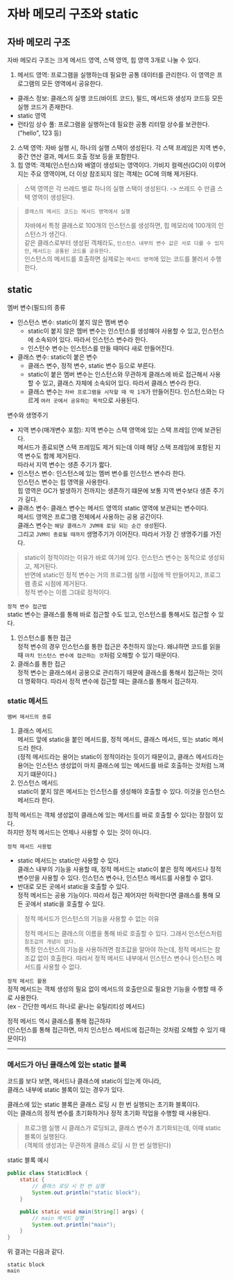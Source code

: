 # 자바 메모리 구조와 static

## 자바 메모리 구조

자바 메모리 구조는 크게 메서드 영역, 스택 영역, 힙 영역 3개로 나눌 수 있다.

1. 메서드 영역: 프로그램을 실행하는데 필요한 공통 데이터를 관리한다. 이 영역은 프로그램의 모든 영역에서 공유한다.
- 클래스 정보: 클래스의 실행 코드(바이트 코드), 필드, 메서드와 생성자 코드등 모든 실행 코드가 존재한다.
- static 영역
- 런타임 상수 풀: 프로그램을 실행하는데 필요한 공통 리터럴 상수를 보관한다. ("hello", 123 등)
2. 스택 영역: 자바 실행 시, 하나의 실행 스택이 생성된다. 각 스택 프레임은 지역 변수, 중간 연산 결과, 메서드 호출 정보 등을 포함한다.
3. 힙 영역: 객체(인스턴스)와 배열이 생성되는 영역이다. 가비지 컬렉션(GC)이 이루어지는 주요 영역이며, 더 이상 참조되지 않는 객체는 GC에 의해 제거된다.

> 스택 영역은 각 쓰레드 별로 하나의 실행 스택이 생성된다. -> 쓰레드 수 만큼 스택 영역이 생성된다.

> `클래스의 메서드 코드는 메서드 영역에서 실행`  
> 
> 자바에서 특정 클래스로 100개의 인스턴스를 생성하면, 힙 메모리에 100개의 인스턴스가 생긴다.  
> 같은 클래스로부터 생성된 객체라도, `인스턴스 내부의 변수 값은 서로 다를 수 있지만`, `메서드는 공통된 코드를 공유한다.`  
> 인스턴스의 메서드를 호출하면 실제로는 `메서드 영역`에 있는 코드를 불러서 수행한다.

## static

멤버 변수(필드)의 종류
- 인스턴스 변수: static이 붙지 않은 멤버 변수
    - static이 붙지 않은 멤버 변수는 인스턴스를 생성햬야 사용할 수 있고, 인스턴스에 소속되어 있다. 따라서 인스턴스 변수라 한다.
    - 인스턴수 변수는 인스턴스를 만들 때마다 새로 만들어진다.
- 클래스 변수: static이 붙은 변수
    - 클래스 변수, 정적 변수, static 변수 등으로 부른다.
    - static이 붙은 멤버 변수는 인스턴스와 무관하게 클래스에 바로 접근해서 사용할 수 있고, 클래스 자체에 소속되어 있다. 따라서 클래스 변수라 한다.
     - 클래스 변수는 `자바 프로그램을 시작할 때 딱 1개`가 만들어진다. 인스턴스와는 다르게 `여러 곳에서 공유하는 목적`으로 사용된다.

변수와 생명주기
- 지역 변수(매개변수 포함): 지역 변수는 스택 영역에 있는 스택 프레임 안에 보관된다.  
  메서드가 종료되면 스택 프레임도 제거 되는데 이때 해당 스택 프레임에 포함된 지역 변수도 함께 제거된다.  
  따라서 지역 변수는 생존 주기가 짧다.
- 인스턴스 변수: 인스턴스에 있는 멤버 변수를 인스턴스 변수라 한다.  
  인스턴스 변수는 힙 영역을 사용한다.  
  힙 영역은 GC가 발생하기 전까지는 생존하기 떄문에 보통 지역 변수보다 생존 주기가 길다.
- 클래스 변수: 클래스 변수는 메서드 영역의 static 영역에 보관되는 변수이다.  
  메서드 영역은 프로그램 전체에서 사용하는 공용 공간이다.  
  클래스 변수는 `해당 클래스가 JVM에 로딩 되는 순간 생성`된다.  
  그리고 `JVM이 종료될 때까지` 생명주기가 이어진다. 따라서 가장 긴 생명주기를 가진다.

> static이 정적이라는 이유가 바로 여기에 있다. 인스턴스 변수는 동적으로 생성되고, 제거된다.  
> 반면에 static인 정적 변수는 거의 프로그램 실행 시점에 딱 만들어지고, 프로그램 종료 시점에 제거된다.  
> 정적 변수는 이름 그대로 정적이다.

`정적 변수 접근법`  
static 변수는 클래스를 통해 바로 접근할 수도 있고, 인스턴스를 통해서도 접근할 수 있다.
1. 인스턴스를 통한 접근  
    정적 변수의 경우 인스턴스를 통한 접근은 추천하지 않는다. 왜냐하면 코드를 읽을 때 `마치 인스턴스 변수에 접근하는 것`처럼 오해할 수 있기 때문이다.
2. 클래스를 통한 접근  
    정적 변수는 클래스에서 공용으로 관리하기 때문에 클래스를 통해서 접근하는 것이 더 명확하다. 따라서 정적 변수에 접근할 때는 클래스를 통해서 접근하자.

### static 메서드

`멤버 메서드의 종류`
1. 클래스 메서드   
메서드 앞에 static을 붙인 메서드를, 정적 메서드, 클래스 메서드, 또는 static 메서드라 한다.  
(정적 메서드라는 용어는 static이 정적이라는 듯이기 때문이고, 클래스 메서드라는 용어는 인스턴스 생성없이 마치 클래스에 있는 메서드를 바로 호출하는 것처럼 느껴지기 떄문이다.)
2. 인스턴스 메서드  
static이 붙지 않은 메서드는 인스턴스를 생성해야 호출할 수 있다. 이것을 인스턴스 메서드라 한다.

정적 메서드는 객체 생성없이 클래스에 있는 메서드를 바로 호출할 수 있다는 장점이 있다.  
하지만 정적 메서드는 언제나 사용할 수 있는 것이 아니다.

`정적 메서드 사용법`  
- static 메서드는 static만 사용할 수 있다.  
    클래스 내부의 기능을 사용할 때, 정적 메서드는 static이 붙은 정적 메서드나 정적 변수만을 사용할 수 있다. 인스턴스 변수나, 인스턴스 메서드를 사용할 수 없다.
- 반대로 모든 곳에서 static을 호출할 수 있다.  
    정적 메서드는 공용 기능이다. 따라서 접근 제어자만 허락한다면 클래스를 통해 모든 곳에서 static을 호출할 수 있다.

> 정적 메서드가 인스턴스의 기능을 사용할 수 없는 이유
>
> 정적 메서드는 클래스의 이름을 통해 바로 호출할 수 있다. 그래서 인스턴스처럼 `참조값의 개념이 없다.`  
> 특정 인스턴스의 기능을 사용하려면 참조값을 알아야 하는데, 정적 메서드는 참조값 없이 호출한다. 따라서 정적 메서드 내부에서 인스턴스 변수나 인스턴스 메서드를 사용할 수 없다.

`정적 메서드 활용`  
정적 메서드는 객체 생성의 필요 없이 메서드의 호출만으로 필요한 기능을 수행할 때 주로 사용한다.  
(ex - 간단한 메서드 하나로 끝나는 유틸리티성 메서드)

정적 메서드 역시 클래스를 통해 접근하자  
(인스턴스를 통해 접근하면, 마치 인스턴스 메서드에 접근하는 것처럼 오해할 수 있기 때문이다)

---

### 메서드가 아닌 클래스에 있는 static 블록

코드를 보다 보면, 메서드나 클래스에 static이 있는게 아니라,  
클래스 내부에 static 블록이 있는 경우가 있다.

클래스에 있는 static 블록은 클래스 로딩 시 한 번 실행되는 초기화 블록이다.  
이는 클래스의 정적 변수를 초기화하거나 정적 초기화 작업을 수행할 때 사용된다.

> 프로그램 실행 시 클래스가 로딩되고, 클래스 변수가 초기화되는데, 이때 static 블록이 실행된다.  
> (객체의 생성과는 무관하게 클래스 로딩 시 한 번 실행된다)

static 블록 예시  
```java
public class StaticBlock {
    static {
        // 클래스 로딩 시 한 번 실행
        System.out.println("static block");
    }

    public static void main(String[] args) {
        // main 메서드 실행
        System.out.println("main");
    }
}
```

위 결과는 다음과 같다.  
```
static block
main
```

